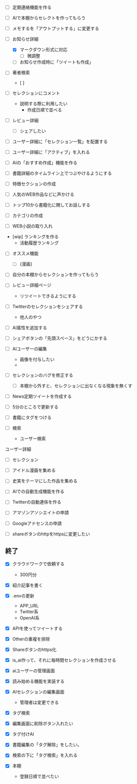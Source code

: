 - [ ] 定期連絡機能を作る
- [ ] AIで本棚からセレクトを作ってもらう

- [ ] メモするを「アウトプットする」に変更する

- [ ] お知らせ詳細
  - [x] マークダウン形式に対応
    - [ ] 微調整
  - [ ] お知らせ作成時に「ツイートも作成」

- [ ] 著者検索
  - [ ] 

- [ ] セレクションにコメント
  - 説明する際に利用したい
    - 作成日順で並べる



- [ ] レビュー詳細
  - [ ] シェアしたい

- [ ] ユーザー詳細に「セレクション一覧」を配置する

- [ ] ユーザー詳細に「アクティブ」を入れる


- [ ] AIの「おすすめ作成」機能を作る
- [ ] 書籍詳細のタイムライン上でつぶやけるようにする
- [ ] 特徴セクションの作成
- [ ] 人気のWEB作品などに声かける

- [ ] トップ10から書籍化に関してお話しする



- [ ] カテゴリの作成
- [ ] WEB小説の取り入れ
- [wip] ランキングを作る
  - 活動履歴ランキング
- [ ] オススメ機能
  - [ ] {漫画}


- [ ] 自分の本棚からセレクションを作ってもらう



- [ ] レビュー詳細ページ
  - リツイートできるようにする

- [ ] Twitterのセレクションをシェアする
  - 他人のやつ
- [ ] AI属性を追加する

- [ ] シェアボタンの「先頭スペース」をどうにかする

- [ ] AIユーザーの編集
  - 画像を付与したい
  - 

- [ ] セレクションのバグを修正する
  - [ ] 本棚から外すと、セレクションに出なくなる現象を無くす
- [ ] News定期ツイートを作成する
- [ ] 5分のところで更新する
- [ ] 書籍にタグをつける

- [ ] 検索
  - ユーザー検索


ユーザー詳細
- [ ] セレクション



- [ ] アイドル漫画を集める
- [ ] 史実をテーマにした作品を集める


- [ ] AIでの自動生成機能を作る
- [ ] Twitterの自動連係を作る



- [ ] アマゾンアソシエイトの申請
- [ ] Googleアドセンスの申請

- [ ] shareボタンのhttpをhttpsに変更したい


## 終了
- [x] クラウドワークで依頼する
  - 300円分
- [x] 紹介記事を書く
- [x] .envの更新
  - APP_URL
  - Twitter系
  - OpenAI系
- [x] APIを使ってツイートする
- [x] Otherの重複を排除
- [x] Shareボタンのhttps化

- [x] is_ai作って、それに毎時間セレクションを作成させる
- [x] aiユーザーの管理画面
- [x] 読み始める機能を実装する
- [x] AIセレクションの編集画面
  - 管理者は変更できる
- [x] タグ検索
- [x] 編集画面に削除ボタン入れたい
- [x] タグ付けAI
- [x] 書籍編集の「タグ解除」をしたい。
- [x] 検索の下に「タグ検索」を入れる
- [x] 本棚
  - 登録日順で並べたい

